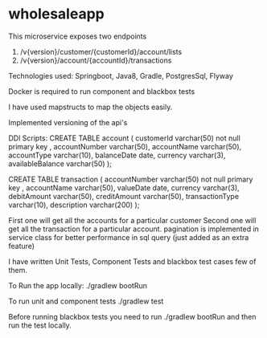 # wholesaleapp
This microservice exposes two endpoints
  1. /v{version}/customer/{customerId}/account/lists
  2. /v{version}/account/{accountId}/transactions
  
Technologies used: Springboot, Java8, Gradle, PostgresSql, Flyway

Docker is required to run component and blackbox tests

I have used mapstructs to map the objects easily.

Implemented versioning of the api's
  
DDl Scripts:
  CREATE TABLE account (
    customerId varchar(50) not null primary key ,
    accountNumber varchar(50),
    accountName varchar(50),
    accountType varchar(10),
    balanceDate date,
    currency varchar(3),
    availableBalance varchar(50)
);

CREATE TABLE transaction (
     accountNumber varchar(50) not null primary key ,
     accountName varchar(50),
     valueDate date,
     currency varchar(3),
     debitAmount varchar(50),
     creditAmount varchar(50),
     transactionType varchar(10),
     description varchar(200)
);
  
First one will get all the accounts for a particular customer
Second one will get all the transaction for a particular account. pagination is implemented in service class for better performance in sql query (just added as an extra feature)

I have written Unit Tests, Component Tests and blackbox test cases few of them.

To Run the app locally:
./gradlew bootRun

To run unit and component tests
./gradlew test

Before running blackbox tests you need to run ./gradlew bootRun and then run the test locally.

